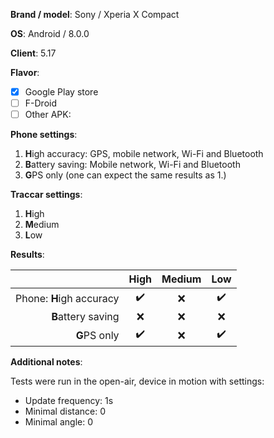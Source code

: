 **Brand / model**: Sony / Xperia X Compact

**OS**: Android / 8.0.0

**Client**: 5.17

**Flavor**:
 - [x] Google Play store
 - [ ] F-Droid
 - [ ] Other APK:

**Phone settings**:
1. **H**igh accuracy: GPS, mobile network, Wi-Fi and Bluetooth
2. **B**attery saving: Mobile network, Wi-Fi and Bluetooth
3. **G**PS only (one can expect the same results as 1.)

**Traccar settings**:
1. **H**igh
2. **M**edium
3. **L**ow

**Results**:

&nbsp; | High | Medium | Low
-:|:-:|:-:|:-:
Phone: **H**igh accuracy | :heavy_check_mark: | :x: | :heavy_check_mark:
**B**attery saving | :x: | :x: | :x:
**G**PS only | :heavy_check_mark: | :x: | :heavy_check_mark:

**Additional notes**:

Tests were run in the open-air, device in motion with settings:

* Update frequency: 1s
* Minimal distance: 0
* Minimal angle: 0

